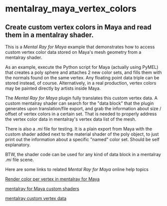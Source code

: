 # mentalray_maya_vertex_colors
## Create custom vertex colors in Maya and read them in a mentalray shader.

This is a *Mental Ray for Maya* example that demonstrates how to access
custom vertex color data stored on Maya's mesh geometry from a mentalray shader.

As an example, execute the Python script for Maya (actually using PyMEL)
that creates a poly sphere and attaches 2 new color sets, and fills them
with the normals found on the same vertex. Any floating point data triple
can be stored instead, of course. Alternatively, in a real production,
vertex colors may be painted directly by artists inside Maya.

The *Mental Ray for Maya* plugin fully translates this custom vertex data.
A custom mentalray shader can search for the "data block" that the plugin
generates upon translation/file export, and grab the information about
size / offset of vertex colors in a certain set. That is needed to properly
address the vertex color data in mentalray's vertex data list of the mesh.

There is also a *.mi* file for testing. It is a plain export from Maya with
the custom shader added next to the material shader of the poly object,
to just print out the information about a specific "named" color set.
Should be self explanatory.

BTW, the shader code can be used for any kind of data block in a mentalray
*.mi* file scene.

Here are some links to related *Mental Ray for Maya* online help topics

[Render color per vertex in mentalray for Maya](https://knowledge.autodesk.com/support/maya/learn-explore/caas/CloudHelp/cloudhelp/2016/ENU/Maya/files/GUID-6ED598A1-86DD-4B2C-B34A-25BB13C979ED-htm.html)

[mentalray for Maya custom shaders](https://knowledge.autodesk.com/support/maya/learn-explore/caas/CloudHelp/cloudhelp/2016/ENU/Maya/files/GUID-4F5F2A6F-55B5-47EE-BBD1-69F99C5BE4A6-htm.html)

[mentalray custom vertex data](https://knowledge.autodesk.com/support/maya/learn-explore/caas/CloudHelp/cloudhelp/2016/ENU/Maya/files/GUID-1C2282A6-B524-45C4-B050-4369FA13F5E0-htm.html)
